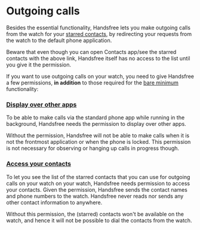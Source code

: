 # Outgoing calls

Besides the essential functionality, Handsfree lets you make outgoing calls from the watch for your [starred contacts](contacts://starred), by redirecting your requests from the watch to the default phone application.

Beware that even though you can open Contacts app/see the starred contacts with the above link, Handsfree itself has no access to the list until you give it the permission.

If you want to use outgoing calls on your watch, you need to give Handsfree a few permissions, **in addition** to those required for the [bare minimum](link://onboarding_essentials) functionality:

### [Display over other apps](permissions://?draw_overlays)

To be able to make calls via the standard phone app while running in the background, Handsfree needs the permission to display over other apps.

Without the permission, Handsfree will not be able to make calls when it is not the frontmost application or when the phone is locked. This permission is not necessary for observing or hanging up calls in progress though.

### [Access your contacts](permissions://?manifest=android.permission.READ_CONTACTS)

To let you see the list of the starred contacts that you can use for outgoing calls on your watch on your watch, Handsfree needs permission to access your contacts. Given the permission, Handsfree sends the contact names and phone numbers to the watch. Handsfree never reads nor sends any other contact information to anywhere.

Without this permission, the (starred) contacts won't be available on the watch, and hence it will not be possible to dial the contacts from the watch.

